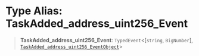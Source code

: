 # Type Alias: TaskAdded\_address\_uint256\_Event

> **TaskAdded\_address\_uint256\_Event**: `TypedEvent`\<\[`string`, `BigNumber`\], [`TaskAdded_address_uint256_EventObject`](../interfaces/TaskAdded_address_uint256_EventObject.md)\>
